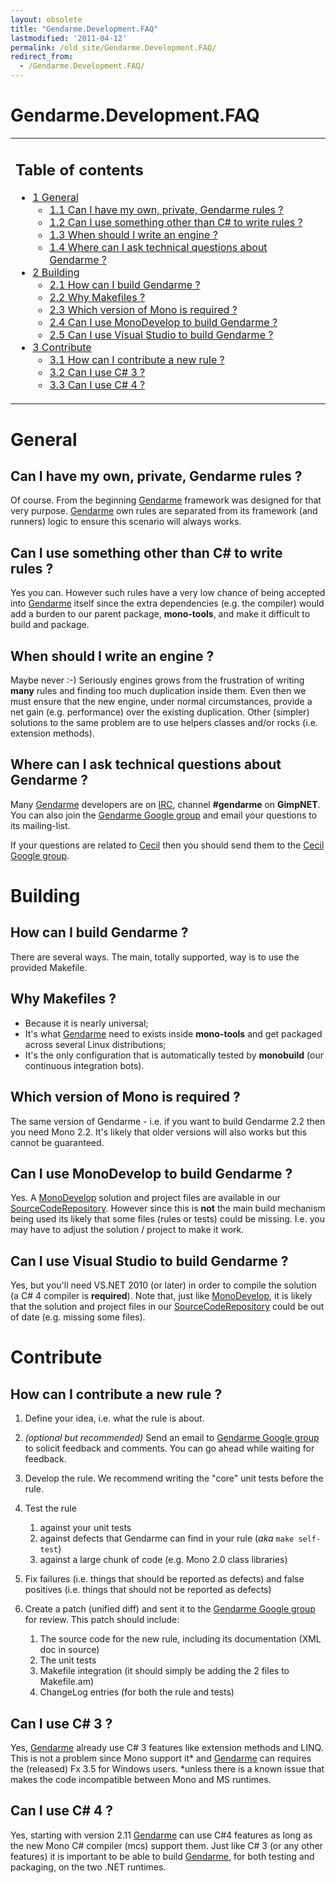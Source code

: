 ```yaml
---
layout: obsolete
title: "Gendarme.Development.FAQ"
lastmodified: '2011-04-12'
permalink: /old_site/Gendarme.Development.FAQ/
redirect_from:
  - /Gendarme.Development.FAQ/
---
```


Gendarme.Development.FAQ
========================

<table>
<col width="100%" />
<tbody>
<tr class="odd">
<td align="left"><h2>Table of contents</h2>
<ul>
<li><a href="#general">1 General</a>
<ul>
<li><a href="#can-i-have-my-own-private-gendarme-rules-">1.1 Can I have my own, private, Gendarme rules ?</a></li>
<li><a href="#can-i-use-something-other-than-c-to-write-rules-">1.2 Can I use something other than C# to write rules ?</a></li>
<li><a href="#when-should-i-write-an-engine-">1.3 When should I write an engine ?</a></li>
<li><a href="#where-can-i-ask-technical-questions-about-gendarme-">1.4 Where can I ask technical questions about Gendarme ?</a></li>
</ul></li>
<li><a href="#building">2 Building</a>
<ul>
<li><a href="#how-can-i-build-gendarme-">2.1 How can I build Gendarme ?</a></li>
<li><a href="#why-makefiles-">2.2 Why Makefiles ?</a></li>
<li><a href="#which-version-of-mono-is-required-">2.3 Which version of Mono is required ?</a></li>
<li><a href="#can-i-use-monodevelop-to-build-gendarme-">2.4 Can I use MonoDevelop to build Gendarme ?</a></li>
<li><a href="#can-i-use-visual-studio-to-build-gendarme-">2.5 Can I use Visual Studio to build Gendarme ?</a></li>
</ul></li>
<li><a href="#contribute">3 Contribute</a>
<ul>
<li><a href="#how-can-i-contribute-a-new-rule-">3.1 How can I contribute a new rule ?</a></li>
<li><a href="#can-i-use-c-3-">3.2 Can I use C# 3 ?</a></li>
<li><a href="#can-i-use-c-4-">3.3 Can I use C# 4 ?</a></li>
</ul></li>
</ul></td>
</tr>
</tbody>
</table>

General
=======

Can I have my own, private, Gendarme rules ?
--------------------------------------------

Of course. From the beginning [Gendarme]({{site.github.url}}/old_site/Gendarme "Gendarme") framework was designed for that very purpose. [Gendarme]({{site.github.url}}/old_site/Gendarme "Gendarme") own rules are separated from its framework (and runners) logic to ensure this scenario will always works.

Can I use something other than C\# to write rules ?
---------------------------------------------------

Yes you can. However such rules have a very low chance of being accepted into [Gendarme]({{site.github.url}}/old_site/Gendarme "Gendarme") itself since the extra dependencies (e.g. the compiler) would add a burden to our parent package, **mono-tools**, and make it difficult to build and package.

When should I write an engine ?
-------------------------------

Maybe never :-) Seriously engines grows from the frustration of writing **many** rules and finding too much duplication inside them. Even then we must ensure that the new engine, under normal circumstances, provide a net gain (e.g. performance) over the existing duplication. Other (simpler) solutions to the same problem are to use helpers classes and/or rocks (i.e. extension methods).

Where can I ask technical questions about Gendarme ?
----------------------------------------------------

Many [Gendarme]({{site.github.url}}/old_site/Gendarme "Gendarme") developers are on [IRC]({{site.github.url}}/old_site/IRC "IRC"), channel **\#gendarme** on **GimpNET**. You can also join the [Gendarme Google group](http://groups.google.com/group/gendarme) and email your questions to its mailing-list.

If your questions are related to [Cecil]({{site.github.url}}/old_site/Cecil "Cecil") then you should send them to the [Cecil Google group](http://groups.google.com/group/mono-cecil?hl=en).

Building
========

How can I build Gendarme ?
--------------------------

There are several ways. The main, totally supported, way is to use the provided Makefile.

Why Makefiles ?
---------------

-   Because it is nearly universal;
-   It's what [Gendarme]({{site.github.url}}/old_site/Gendarme "Gendarme") need to exists inside **mono-tools** and get packaged across several Linux distributions;
-   It's the only configuration that is automatically tested by **monobuild** (our continuous integration bots).

Which version of Mono is required ?
-----------------------------------

The same version of Gendarme - i.e. if you want to build Gendarme 2.2 then you need Mono 2.2. It's likely that older versions will also works but this cannot be guaranteed.

Can I use MonoDevelop to build Gendarme ?
-----------------------------------------

Yes. A [MonoDevelop]({{site.github.url}}/old_site/MonoDevelop "MonoDevelop") solution and project files are available in our [SourceCodeRepository]({{site.github.url}}/old_site/SourceCodeRepository "SourceCodeRepository"). However since this is **not** the main build mechanism being used its likely that some files (rules or tests) could be missing. I.e. you may have to adjust the solution / project to make it work.

Can I use Visual Studio to build Gendarme ?
-------------------------------------------

Yes, but you'll need VS.NET 2010 (or later) in order to compile the solution (a C\# 4 compiler is **required**). Note that, just like [MonoDevelop]({{site.github.url}}/old_site/MonoDevelop "MonoDevelop"), it is likely that the solution and project files in our [SourceCodeRepository]({{site.github.url}}/old_site/SourceCodeRepository "SourceCodeRepository") could be out of date (e.g. missing some files).

Contribute
==========

How can I contribute a new rule ?
---------------------------------

1.  Define your idea, i.e. what the rule is about.
2.  *(optional but recommended)* Send an email to [Gendarme Google group](http://groups.google.com/group/gendarme) to solicit feedback and comments. You can go ahead while waiting for feedback.
3.  Develop the rule. We recommend writing the "core" unit tests before the rule.
4.  Test the rule
    1.  against your unit tests
    2.  against defects that Gendarme can find in your rule (*aka* `make self-test`)
    3.  against a large chunk of code (e.g. Mono 2.0 class libraries)

5.  Fix failures (i.e. things that should be reported as defects) and false positives (i.e. things that should not be reported as defects)
6.  Create a patch (unified diff) and sent it to the [Gendarme Google group](http://groups.google.com/group/gendarme) for review. This patch should include:
    1.  The source code for the new rule, including its documentation (XML doc in source)
    2.  The unit tests
    3.  Makefile integration (it should simply be adding the 2 files to Makefile.am)
    4.  ChangeLog entries (for both the rule and tests)

Can I use C\# 3 ?
-----------------

Yes, [Gendarme]({{site.github.url}}/old_site/Gendarme "Gendarme") already use C\# 3 features like extension methods and LINQ. This is not a problem since Mono support it\* and [Gendarme]({{site.github.url}}/old_site/Gendarme "Gendarme") can requires the (released) Fx 3.5 for Windows users. \*unless there is a known issue that makes the code incompatible between Mono and MS runtimes.

Can I use C\# 4 ?
-----------------

Yes, starting with version 2.11 [Gendarme]({{site.github.url}}/old_site/Gendarme "Gendarme") can use C\#4 features as long as the new Mono C\# compiler (mcs) support them. Just like C\# 3 (or any other features) it is important to be able to build [Gendarme]({{site.github.url}}/old_site/Gendarme "Gendarme"), for both testing and packaging, on the two .NET runtimes.

